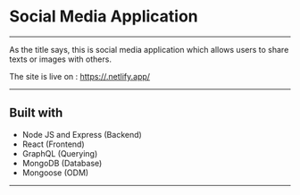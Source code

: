 # Social Media Application

---

As the title says, this is social media application which allows users to share texts or images with others.

The site is live on : [https://.netlify.app/](https://.netlify.app/)

---

## Built with

- Node JS and Express (Backend)
- React (Frontend)
- GraphQL (Querying)
- MongoDB (Database)
- Mongoose (ODM)

---
